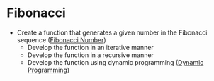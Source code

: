 # Fibonacci

- Create a function that generates a given number in the Fibonacci sequence ([Fibonacci Number](https://en.wikipedia.org/wiki/Fibonacci_number))
  - Develop the function in an iterative manner
  - Develop the function in a recursive manner
  - Develop the function using dynamic programming ([Dynamic Programming](https://en.wikipedia.org/wiki/Dynamic_programming))
